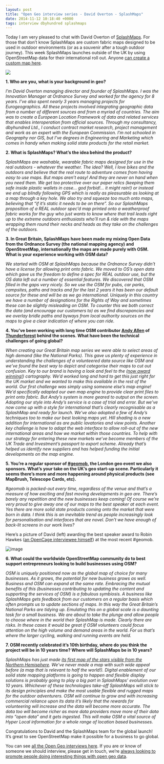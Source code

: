 ```yaml
--- 
layout: post
title: "Open Geo interview series - David Overton - SplashMaps"
date: 2014-11-12 10:18:40 +0000
tags: interview dbyhundred splashmaps
---
```

Today I am very pleased to chat with David Overton of [SplashMaps](http://www.splash-maps.com/). For those that don’t know SplashMaps are custom fabric maps designed to be used in outdoor environments (or as a souvenir after a tough outdoor journey). This week SplashMaps launches outside of the UK by using OpenStreetMap data for their international roll out. Anyone [can create a custom map here](http://www.splash-maps.com/shop/make-map/). 

![](/images/tumblr_inline_nex5ufWfci1siukvl.jpg)

**1\. Who are you, what is your background in geo?**

_I’m David Overton managing director and founder of SplashMaps. I was the Innovation Manager at Ordnance Survey and worked for the agency for 8 years. I’ve also spent nearly 3 years managing projects for Eurogeographics. All these projects involved integrating geographic data from a number of different sources and from a myriad of countries. The aim was to create a European Location Framework of data and related services that enables interoperation from official sources. Through my consultancy, dbyhundred Ltd., I conduct contract market research, project management and work as an expert with the European Commission. I’m not schooled in Geography nor GIS, but I’ve degrees in Engineering and Marketing which comes in handy when making solid state products for the retail market._

**2\. What is SplashMaps? What’s the idea behind the product?**

_SplashMaps are washable, wearable fabric maps designed for use in the real outdoors - whatever the weather. The idea? Well, I love bikes and the outdoors and believe that the real route to adventure comes from having easy to use maps. But maps aren’t easy! And they are never on hand when you need them. We get too protective over our paper relics (keeping them safe inside plastic wallets in case… god forbid!… it might rain!) or instead we end up blindly following GPS which is really as pleasurable as looking at a map through a key hole. We also try and squeeze too much onto maps, believing that “if it’s static it needs to be on there”. So our SplashMaps proposition of a REAL outdoor spec’d map printed onto a weatherproof fabric works for the guy who just wants to know where that trail leads right up to the extreme outdoors enthusiasts who’ll run & ride with the maps wrapping them round their necks and heads as they take on the challenges of the outdoors._

**3\. In Great Britain, SplashMaps have been made my mixing Open Data from the Ordnance Survey (the national mapping agency) and OpenStreetMap, internationally the maps are made purely with OSM. What is your experience working with OSM data?**

_We started with OSM at SplashMaps because the Ordnance Survey didn’t have a license for allowing print onto fabric. We moved to OS’s open data which gave us the freedom to define a spec for REAL outdoor use, but the OS data left out a number of essential features. We discovered that OSM filled in the gaps very nicely. So we use the OSM for pubs, car parks, campsites, paths and tracks and for the last 2 years it has been our default source for these and will be as we go international. Uniquely in this country we have a number of designations for the Rights of Way and sometimes these can be slightly misleading on OSM. To counter this we both correct the data (and encourage our customers to) as we find discrepancies and we overlay bridle paths and byways from local authority sources on the maps to give a clear indication of where you can ride._

**4\. You’ve been working with long time OSM contributor [Andy Allen](https://twitter.com/gravitystorm) of [Thunderforest](http://www.thunderforest.com/) behind the scenes. What have been the technical challenges of going global?**

_When creating our Great Britain map series we were able to select areas of high demand (like the National Parks). This gave us plenty of experience in understanding the challenges of a volunteered data source like OSM and we’ve found the best way to depict and categorise their maps to cut out confusion. Key to our brand is having a look and feel to the ([now award winning!](http://www.splash-maps.com/splashmaps-win-the-wallis-award/)) cartography. We’d worked long and hard to get this just right for the UK market and we wanted to make this available in the rest of the world. Our first challenge was simply using someone else’s map engine! We’d specifically adapted our own map engine to provide clear print files to print onto fabric. But Andy’s system is more geared to output on the screen. Adopting our style into Andy’s service is a case of trial and error. But we’ve now come up with a style for international that’s clearly recognisable as a SplashMap and ready for launch. We’ve also adopted a few of Andy’s techniques too to make our best looking maps yet. Hill shading is a new addition for international as are public lavatories and view points. Another key challenge is how to adapt the web interface to allow roll-out of the new international areas and how we market within those countries. To help with our strategy for entering these new markets we’ve become members of the UK Trade and Investment’s passport to export scheme. Already that’s helped us identify new suppliers and has helped funding the initial developments on the map engine._

**5\. You’re a regular sponsor of [#geomob](http://geomobldn.org/), the London geo event we also sponsors. What’s your take on the UK’s geo start-up scene. Particularly it seems there’s more and more happening around physical products (see MapBrush, Telescope Cards, etc).**

_#geomob is packed-out every time, regardless of the venue and that’s a measure of how exciting and fast moving developments in geo are. There’s barely any repetition and the new businesses keep coming! Of course we’re very proud to give away one of our maps to the best speaker at each event. Yes there are more solid state products coming onto the market that were born in data. I think this is an inevitable trend as people increasingly look for personalisation and interfaces that are novel. Don’t we have enough of back-lit screens in our work lives?_

Here’s a picture of David (left) awarding the best speaker award to Robin Hawkes ([an OpenCage interviewee himself](http://blog.opencagedata.com/post/99395992913/open-geo-interview-series-robin-hawkes)) at the most recent #geomob.

![image](/images/tumblr_inline_neudyrtkes1siukvl.jpg)

**6\. What could the worldwide OpenStreetMap community do to best support entrepreneurs looking to build businesses using OSM?**

_OSM is uniquely positioned now as the global map of choice for many businesses. As it grows, the potential for new business grows as well. Business and OSM can expand at the same rate. Embracing the mutual benefits of this (businesses contributing to updating the content and supporting the services of OSM) is a fabulous symbiosis. A business like SplashMaps gets feedback from our customers on a regular basis which often prompts us to update sections of maps. In this way the Great Britain’s National Parks are tidying up. Emulating this on a global scale is a daunting task for a small business. We are about to take the plunge and allow people to choose where in the world their SplashMap is made. Clearly there are risks. In these cases it would be great if OSM volunteers could focus attention on the high volume and demand areas in the world. For us that’s where the larger cycling, walking and running events are held._

**7\. OSM recently celebrated it’s 10th birthday, where do you think the project will be in 10 years time? Where will SplashMaps be in 10 years?**

_SplashMaps has just made [its first map of the stars visible from the Northern Hemisphere](http://www.splash-maps.com/map-everyone-northern-hemisphere/). We’ve never made a map with such wide appeal before (a map that is relevant to half the world!). Digital enablement of our solid state mapping platforms is going to happen and flexible display solutions is probably going to play a big part in SplashMaps’ evolution over 10 years. Whichever of these technologies take-off SplashMaps will stick to its design principles and make the most usable flexible and rugged maps for the outdoor adventurers. OSM will continue to grow and with increasing commercial reliance upon its data it’s likely that the rewards for volunteering will increase and the data will become more accurate. The data too will become richer as more data providers move more of their data into “open data” and it gets ingested. This will make OSM a vital source of Hyper Local information for a whole range of location based businesses._

Congratulations to David and the SplashMaps team for the global launch! It’s great to see OpenStreetMap make it possible for a business to go global.

<span>You can see </span>[all the Open Geo interviews here](http://blog.opencagedata.com/tagged/interview)<span>. If you are or know of someone we should interview, please get in touch, we’re </span>[always looking to promote people doing interesting things with open geo data](http://blog.opencagedata.com/post/98139732993/call-for-open-geo-openstreetmap-interviewees)<span>. </span>